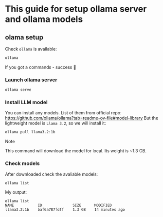# This guide for setup ollama server and ollama models

## olama setup
Check `ollama` is available:
```bash
ollama
```
If you got a commands - success 🎉

### Launch ollama server
```bash
ollama serve
```

### Install LLM model
You can install any models. 
List of them from official repo: https://github.com/ollama/ollama?tab=readme-ov-file#model-library
But the lightweight model is `Llama 3.2`, so we will install it:
```bash
ollama pull llama3.2:1b
```
> [!NOTE]
> This command will download the model for local. Its weight is ~1.3 GB.

### Check models
After downloaded check the avaliable models:
```bash
ollama list
```
My output:
```
ollama list
NAME           ID              SIZE      MODIFIED       
llama3.2:1b    baf6a787fdff    1.3 GB    14 minutes ago 
```
